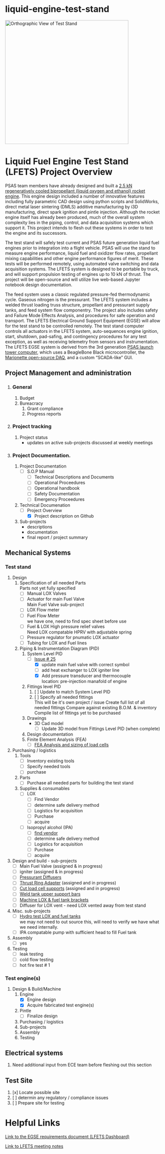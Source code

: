 # liquid-engine-test-stand

<img src="./teststand_orth.png" width="400" alt="Orthographic View of Test Stand">

# Liquid Fuel Engine Test Stand (LFETS) Project Overview

  PSAS team members have already designed and built a [2.5 kN regeneratively cooled bipropellant (liquid oxygen and ethanol) rocket engine](https://github.com/psas/liquid-engine-capstone-2015). This engine design included a number of innovative features including fully parametric CAD design using python scripts and SolidWorks, direct metal laser sintering (DMLS) additive manufacturing by i3D manufacturing, direct spark ignition and pintle injection. Although the rocket engine itself has already been produced, much of the overall system complexity lies in the piping, control, and data acquisition systems which support it. This project intends to flesh out these systems in order to test the engine and its successors.

  The test stand will safely test current and PSAS future generation liquid fuel engines prior to integration into a flight vehicle. PSAS will use the stand to measure engine performance, liquid fuel and oxidizer flow rates, propellant mixing capabilities and other engine performance figures of merit. These tests will be performed remotely, using automated valve switching and data acquisition systems. The LFETS system is designed to be portable by truck, and will support propulsion testing of engines up to 10 kN of thrust. The project will be open-source and will utilize live web-based Jupyter notebook design documentation.

  The feed system uses a classic regulated pressure-fed thermodynamic cycle. Gaseous nitrogen is the pressurant. The LFETS system includes a welded thrust loading truss structure, propellant and pressurant supply tanks, and feed system flow componentry. The project also includes safety and Failure Mode Effects Analysis, and procedures for safe operation and transport.
The LFETS Electrical Ground Support Equipment (EGSE) will allow for the test stand to be controlled remotely. The test stand computer controls all actuators in the LFETS system, auto-sequences engine ignition, start, shutdown, pad-safing, and contingency procedures for any test exception, as well as receiving telemetry from sensors and instrumentation. The LFETS EGSE system is derived from the 3rd generation [PSAS launch tower computer](https://github.com/psas/launch-tower), which uses a BeagleBone Black microcontroller, the [Marionette open-source DAQ](https://marionette-daq.github.io/), and a custom “SCADA-like” GUI.

###

## Project Management and administration
1. ### General
    1. Budget
    2. Bureacracy
         1. Grant compliance
         2. Progress reports
2. ### Project tracking
    1. Project status
         - updates on active sub-projects discussed at weekly meetings
3. ### Project Documentation.
    1. Project Documentation
         - [ ] S.O.P Manual
            - [ ] Technical Descriptions and Documents
            - [ ] Operational Proceedures
            - [ ] Operational handbook
            - [ ] Safety Documentation
            - [ ] Emergency Proceedures
    2. Technical Documenation
         - [ ] Project Overview
             - [X] Project description on Github
    3. Sub-projects 
         - descriptions
         - documentation
         - final report / project summary

## Mechanical Systems 
### Test stand
1. Design
   1. Specification of all needed Parts  
       Parts not yet fully specified
      - [ ] Manual LOX Valves
      - [ ] Actuator for main Fuel Valve  
           Main Fuel Valve sub-project
      - [ ] LOX Flow meter
      - [ ] Fuel Flow Meter  
           we have one, need to find spec sheet before use
      - [ ] Fuel & LOX High pressure relief valves  
           Need LOX compatable HPRV with adjustable spring
      - [ ] Pressure regulator for pnumatic LOX actuator
      - [ ] Tubing for LOX and Fuel lines
   2. Piping & Instrumentation Diagram (PID)
       1. System Level PID
          - [ ] [Issue # 25](https://github.com/psas/liquid-engine-test-stand/issues/25)   
            - [x] update main fuel valve with correct symbol
            - [ ] add heat exchanger to LOX igniter line
            - [x] Add pressure transducer and thermocouple  
                  location: pre-injection manafold of engine
        2. Fittings level PID
           1. [ ] Update to match System Level PID
           2. [ ] Specify all needed fittings  
                 This will be it's own project / issue
                 Create full list of all needed fittings
                 Compare against existing B.O.M. & inventory
                 Compile list of fittings yet to be purchased
        3. Drawings
            -  3D Cad model
                 - [ ] Update 3D model from Fittings Level PID (when complete) 
        4.  Design documentation            
        5.  Finite Element Analysis (FEA)
            - [ ] [FEA Analysis and sizing of load cells](https://github.com/psas/liquid-engine-test-stand/issues/24)  
2. Purchasing / logistics
   1. Tools
      - [ ] Inventory existing tools
      - [ ] Specify needed tools
      - [ ] purchase
   2. Parts
      - [ ] Purchase all needed parts for building the test stand
   3. Supplies & consumables
      - [ ] LOX
        - [ ] Find Vendor
        - [ ] determine safe delivery method
        - [ ] Logistics for acquisition
        - [ ] Purchase
        - [ ] acquire
      - [ ] Isopropyl alcohol (IPA)
        - [ ] [find vendor](https://github.com/psas/liquid-engine-test-stand/issues/38) 
        - [ ] determine safe delivery method
        - [ ] Logistics for acquisition
        - [ ] Purchase
        - [ ] acquire
3. Design and build - sub-projects
   - [ ] Main Fuel Valve (assigned & in progress)
   - [ ] igniter (assigned & in progress)
   - [ ] [Pressurant Diffusers](https://github.com/psas/liquid-engine-test-stand/issues/37)
   - [ ] [Thrust Ring Adapter](https://github.com/psas/liquid-engine-test-stand/issues/36) (assigned and in progress)
   - [ ] [Cut load cell supports](https://github.com/psas/liquid-engine-test-stand/issues/32) (assigned and in progress)
   - [ ] [Weld tank upper support bars](https://github.com/psas/liquid-engine-test-stand/issues/35)
   - [ ] [Machine LOX & fuel tank brackets](https://github.com/psas/liquid-engine-test-stand/issues/34)
   - [ ] Diffuser for LOX vent - need LOX vented away from test stand
4. Misc. sub-projects 
   - [ ] [Hydro test LOX and fuel tanks](https://github.com/psas/liquid-engine-test-stand/issues/23)   
     we may not need to out source this, will need to verify we have what we need internally.
   - [ ] IPA compatable pump with sufficient head to fill Fuel tank 
5. Assembly
    - [ ] yes  
6. Testing
   - [ ] leak testing
   - [ ] cold flow testing
   - [ ] hot fire test # 1

### Test engine(s)
1. Design & Build/Machine
   1. Engine
      - [x] Engine design
      - [x] Acquire fabricated test engine(s)
   2. Pintle
      - [ ] Finalize design
   2. Purchasing / logistics
   3. Sub-projects
   4. Assembly
   5. Testing
   
## Electrical systems
1. Need additional input from ECE team before fleshing out this section

## Test Site
1. [x] Locate possible site
2. [ ] determin any regulatory / compliance issues
3. [ ] Prepare site for testing

# Helpful Links

[Link to the EGSE requirements document (LFETS Dashboard)](https://docs.google.com/document/d/1tynERJ860UtjlAusS-HwE12AD3NaDbKgZLtqMx81SuI/edit?usp=sharing)

[Link to LFETS meeting notes](https://docs.google.com/document/d/1l_8dlIdJznsHb7cQ9t38HIvYR_ec9fbx6pr6vHvQvJs/edit?usp=sharing)
